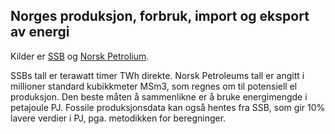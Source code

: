 ## Norges produksjon, forbruk, import og eksport av energi

Kilder er 
[SSB](https://www.ssb.no/energi-og-industri/energi/statistikk/elektrisitet) og
[Norsk Petrolium](https://www.norskpetroleum.no/fakta/historisk-produksjon/#arlig).  
 
SSBs tall er terawatt timer TWh direkte. 
Norsk Petroleums tall er angitt i millioner standard kubikkmeter MSm3,
som regnes om til potensiell el produksjon.
Den beste måten å sammenlikne er å bruke energimengde i petajoule PJ.
Fossile produksjonsdata kan også hentes fra SSB,
som gir 10% lavere verdier i PJ, pga. metodikken for beregninger.

